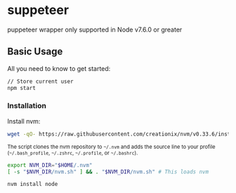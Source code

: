 # suppeteer
puppeteer wrapper
only supported in Node v7.6.0 or greater

Basic Usage
-----------

All you need to know to get started:

```sh
// Store current user
npm start

```

### Installation

Install nvm:

```sh
wget -qO- https://raw.githubusercontent.com/creationix/nvm/v0.33.6/install.sh | bash
```

<sub>The script clones the nvm repository to `~/.nvm` and adds the source line to your profile (`~/.bash_profile`, `~/.zshrc`, `~/.profile`, or `~/.bashrc`).</sub>

```sh
export NVM_DIR="$HOME/.nvm"
[ -s "$NVM_DIR/nvm.sh" ] && . "$NVM_DIR/nvm.sh" # This loads nvm
```

```sh
nvm install node
```

